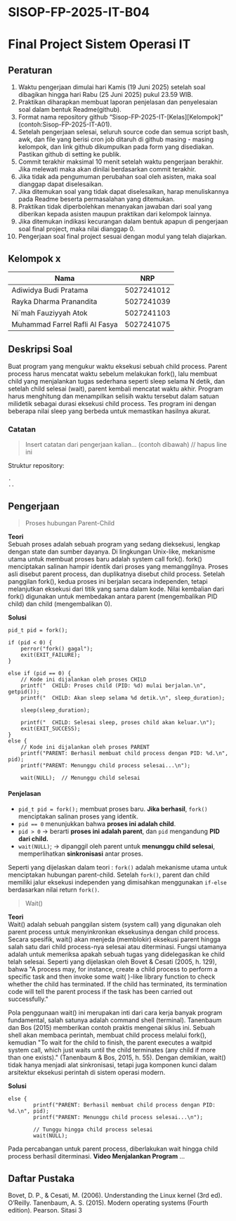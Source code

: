 # SISOP-FP-2025-IT-B04

# Final Project Sistem Operasi IT

## Peraturan
1. Waktu pengerjaan dimulai hari Kamis (19 Juni 2025) setelah soal dibagikan hingga hari Rabu (25 Juni 2025) pukul 23.59 WIB.
2. Praktikan diharapkan membuat laporan penjelasan dan penyelesaian soal dalam bentuk Readme(github).
3. Format nama repository github “Sisop-FP-2025-IT-[Kelas][Kelompok]” (contoh:Sisop-FP-2025-IT-A01).
4. Setelah pengerjaan selesai, seluruh source code dan semua script bash, awk, dan file yang berisi cron job ditaruh di github masing - masing kelompok, dan link github dikumpulkan pada form yang disediakan. Pastikan github di setting ke publik.
5. Commit terakhir maksimal 10 menit setelah waktu pengerjaan berakhir. Jika melewati maka akan dinilai berdasarkan commit terakhir.
6. Jika tidak ada pengumuman perubahan soal oleh asisten, maka soal dianggap dapat diselesaikan.
7. Jika ditemukan soal yang tidak dapat diselesaikan, harap menuliskannya pada Readme beserta permasalahan yang ditemukan.
8. Praktikan tidak diperbolehkan menanyakan jawaban dari soal yang diberikan kepada asisten maupun praktikan dari kelompok lainnya.
9. Jika ditemukan indikasi kecurangan dalam bentuk apapun di pengerjaan soal final project, maka nilai dianggap 0.
10. Pengerjaan soal final project sesuai dengan modul yang telah diajarkan.

## Kelompok x

Nama | NRP
--- | ---
Adiwidya Budi Pratama | 5027241012
Rayka Dharma Pranandita | 5027241039
Ni`mah Fauziyyah Atok | 5027241103
Muhammad Farrel Rafli Al Fasya | 5027241075

## Deskripsi Soal
Buat program yang mengukur waktu eksekusi sebuah child process. Parent process harus mencatat waktu sebelum melakukan fork(), lalu membuat child yang menjalankan tugas sederhana seperti sleep selama N detik, dan setelah child selesai (wait), parent kembali mencatat waktu akhir. Program harus menghitung dan menampilkan selisih waktu tersebut dalam satuan milidetik sebagai durasi eksekusi child process. Tes program ini dengan beberapa nilai sleep yang berbeda untuk memastikan hasilnya akurat.
### Catatan

> Insert catatan dari pengerjaan kalian... (contoh dibawah) // hapus line ini

Struktur repository:
```
.
..
```

## Pengerjaan

> Proses hubungan Parent-Child

**Teori** <br>
Sebuah proses adalah sebuah program yang sedang dieksekusi, lengkap dengan state dan sumber dayanya. Di lingkungan Unix-like, mekanisme utama untuk membuat proses baru adalah system call fork(). fork() menciptakan salinan hampir identik dari proses yang memanggilnya. Proses asli disebut parent process, dan duplikatnya disebut child process. Setelah panggilan fork(), kedua proses ini berjalan secara independen, tetapi melanjutkan eksekusi dari titik yang sama dalam kode. Nilai kembalian dari fork() digunakan untuk membedakan antara parent (mengembalikan PID child) dan child (mengembalikan 0).

**Solusi**
```
pid_t pid = fork();

if (pid < 0) {
    perror("fork() gagal");
    exit(EXIT_FAILURE);
}

else if (pid == 0) {
    // Kode ini dijalankan oleh proses CHILD
    printf("  CHILD: Proses child (PID: %d) mulai berjalan.\n", getpid());
    printf("  CHILD: Akan sleep selama %d detik.\n", sleep_duration);
    
    sleep(sleep_duration);
    
    printf("  CHILD: Selesai sleep, proses child akan keluar.\n");
    exit(EXIT_SUCCESS);
}
else {
    // Kode ini dijalankan oleh proses PARENT
    printf("PARENT: Berhasil membuat child process dengan PID: %d.\n", pid);
    printf("PARENT: Menunggu child process selesai...\n");

    wait(NULL);  // Menunggu child selesai
```
#### Penjelasan
- `pid_t pid = fork();` membuat proses baru. **Jika berhasil**, `fork()` menciptakan salinan proses yang identik.
- `pid == 0` menunjukkan bahwa **proses ini adalah child**.
- `pid > 0` → berarti **proses ini adalah parent**, dan `pid` mengandung **PID dari child.**
- `wait(NULL)`; → dipanggil oleh parent untuk **menunggu child selesai**, memperlihatkan **sinkronisasi** antar proses.

Seperti yang dijelaskan dalam teori : 
`fork()` adalah mekanisme utama untuk menciptakan hubungan parent-child. Setelah `fork()`, parent dan child memiliki jalur eksekusi independen yang dimisahkan menggunakan `if-else` berdasarkan nilai return `fork()`.

> Wait()

**Teori**     
Wait() adalah sebuah panggilan sistem (system call) yang digunakan oleh parent process untuk menyinkronkan eksekusinya dengan child process. Secara spesifik, wait() akan menjeda (memblokir) eksekusi parent hingga salah satu dari child process-nya selesai atau diterminasi. Fungsi utamanya adalah untuk memeriksa apakah sebuah tugas yang didelegasikan ke child telah selesai. Seperti yang dijelaskan oleh Bovet & Cesati (2005, h. 129), bahwa "A process may, for instance, create a child process to perform a specific task and then invoke some wait( )-like library function to check whether the child has terminated. If the child has terminated, its termination code will tell the parent process if the task has been carried out successfully."       

Pola penggunaan wait() ini merupakan inti dari cara kerja banyak program fundamental, salah satunya adalah command shell (terminal). Tanenbaum dan Bos (2015) memberikan contoh praktis mengenai siklus ini. Sebuah shell akan membaca perintah, membuat child process melalui fork(), kemudian "To wait for the child to finish, the parent executes a waitpid system call, which just waits until the child terminates (any child if more than one exists)." (Tanenbaum & Bos, 2015, h. 55). Dengan demikian, wait() tidak hanya menjadi alat sinkronisasi, tetapi juga komponen kunci dalam arsitektur eksekusi perintah di sistem operasi modern.     

**Solusi**
```
else {
        printf("PARENT: Berhasil membuat child process dengan PID: %d.\n", pid);
        printf("PARENT: Menunggu child process selesai...\n");

        // Tunggu hingga child process selesai
        wait(NULL);
```
Pada percabangan untuk parent process, diberlakukan wait hingga child process berhasil diterminasi.
**Video Menjalankan Program**
...

## Daftar Pustaka

Bovet, D. P., & Cesati, M. (2006). Understanding the Linux kernel (3rd ed). O’Reilly.
Tanenbaum, A. S. (2015). Modern operating systems (Fourth edition). Pearson.
Sitasi 3
